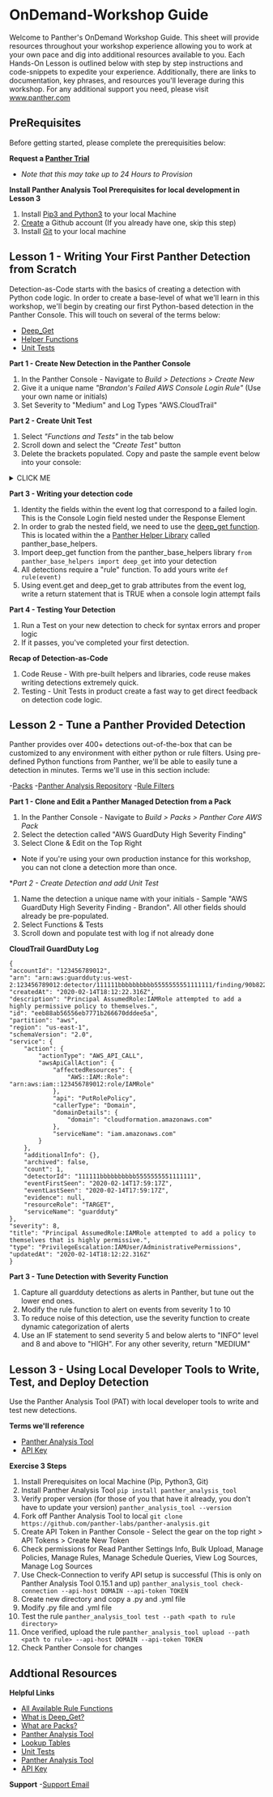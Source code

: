 # OnDemand-Workshop Guide

Welcome to Panther's OnDemand Workshop Guide. This sheet will provide resources throughout your workshop experience allowing you to work at your own pace and dig into additional resources available to you. Each Hands-On Lesson is outlined below with step by step instructions and code-snippets to expedite your experience. Additionally, there are links to documentation, key phrases, and resources you'll leverage during this workshop. For any additional support you need, please visit www.panther.com 

## PreRequisites 

Before getting started, please complete the prerequisities below: 

**Request a [Panther Trial](https://panther.com/free-trial/)**
- *Note that this may take up to 24 Hours to Provision*

**Install Panther Analysis Tool Prerequisites for local development in Lesson 3**
1. Install [Pip3 and Python3](https://medium.com/swlh/installing-python-and-pip-on-mac-72b7639a58) to your local Machine 
2. [Create](https://docs.github.com/en/get-started/signing-up-for-github/signing-up-for-a-new-github-account) a Github account (If you already have one, skip this step)
3. Install [Git](https://git-scm.com/book/en/v2/Getting-Started-Installing-Git) to your local machine

## Lesson 1 - Writing Your First Panther Detection from Scratch

Detection-as-Code starts with the basics of creating a detection with Python code logic. In order to create a base-level of what we'll learn in this workshop, we'll begin by creating our first Python-based detection in the Panther Console. This will touch on several of the terms below: 

- [Deep_Get](https://docs.panther.com/writing-detections#using-global-helper-functions)
- [Helper Functions](https://docs.panther.com/writing-detections/globals)
- [Unit Tests](https://docs.panther.com/writing-detections/testing)


**Part 1 - Create New Detection in the Panther Console**
1. In the Panther Console - Navigate to _Build > Detections > Create New_
2. Give it a unique name _"Brandon's Failed AWS Console Login Rule"_ (Use your own name or initials)
3. Set Severity to "Medium" and Log Types "AWS.CloudTrail"

**Part 2 - Create Unit Test**
1. Select _"Functions and Tests"_ in the tab below
2. Scroll down and select the _"Create Test"_ button
3. Delete the brackets populated. Copy and paste the sample event below into your console:


<details><summary>CLICK ME</summary>

**CloudTrail logging IAM Event Log**
```
{
	"additionalEventData": {
		"LoginTo": "https://console.aws.amazon.com/console/",
		"MFAUsed": "No",
		"MobileVersion": "No"
	},
	"awsRegion": "us-east-1",
	"eventID": "1",
	"eventName": "ConsoleLogin",
	"eventSource": "signin.amazonaws.com",
	"eventTime": "2019-01-01T00:00:00Z",
	"eventType": "AwsConsoleSignIn",
	"eventVersion": "1.05",
	"p_event_time": "2021-06-04 09:59:53.650807",
	"p_log_type": "AWS.CloudTrail",
	"p_parse_time": "2021-06-04 10:02:33.650807",
	"recipientAccountId": "123456789012",
	"requestParameters": null,
	"responseElements": {
		"ConsoleLogin": "Failure"
	},
	"sourceIPAddress": "111.111.111.111",
	"userAgent": "Mozilla",
	"userIdentity": {
		"accountId": "123456789012",
		"arn": "arn:aws:iam::123456789012:user/tester",
		"principalId": "1111",
		"type": "IAMUser",
		"userName": "tester"
	}
}
```

</details>

**Part 3 - Writing your detection code**

1. Identity the fields within the event log that correspond to a failed login. This is the Console Login field nested under the Response Element
2. In order to grab the nested field, we need to use the [deep_get function](https://docs.panther.com/writing-detections/globals#deep_get). This is located within the a [Panther Helper Library](https://docs.panther.com/writing-detections/globals) called panther_base_helpers.
3. Import deep_get function from the panther_base_helpers library ```from panther_base_helpers import deep_get``` into your detection
4. All detections require a "rule" function. To add yours write ```def rule(event)```
5. Using event.get and deep_get to grab attributes from the event log, write a return statement that is TRUE when a console login attempt fails

**Part 4 - Testing Your Detection**

1. Run a Test on your new detection to check for syntax errors and proper logic
2. If it passes, you've completed your first detection. 

**Recap of Detection-as-Code**
1. Code Reuse - With pre-built helpers and libraries, code reuse makes writing detections extremely quick.
2. Testing - Unit Tests in product create a fast way to get direct feedback on detection code logic.


## Lesson 2 - Tune a Panther Provided Detection

Panther provides over 400+ detections out-of-the-box that can be customized to any environment with either python or rule filters. Using pre-defined Python functions from Panther, we'll be able to easily tune a detection in minutes. Terms we'll use in this section include: 

-[Packs](https://docs.panther.com/writing-detections/detection-packs)
-[Panther Analysis Repository](https://github.com/panther-labs/panther-analysis)
-[Rule Filters](https://docs.panther.com/writing-detections/rules/rule-filters)


**Part 1 - Clone and Edit a Panther Managed Detection from a Pack**

1. In the Panther Console - Navigate to _Build > Packs > Panther Core AWS Pack_
2. Select the detection called "AWS GuardDuty High Severity Finding"
3. Select Clone & Edit on the Top Right
- Note if you're using your own production instance for this workshop, you can not clone a detection more than once.

**Part 2 - Create Detection and add Unit Test*

1. Name the detection a unique name with your initials - Sample "AWS GuardDuty High Severity Finding - Brandon". All other fields should already be pre-populated.
2. Select Functions & Tests
3. Scroll down and populate test with log if not already done

**CloudTrail GuardDuty Log**
```
{
"accountId": "123456789012",
"arn": "arn:aws:guardduty:us-west-2:123456789012:detector/111111bbbbbbbbbb5555555551111111/finding/90b82273685661b9318f078d0851fe9a",
"createdAt": "2020-02-14T18:12:22.316Z",
"description": "Principal AssumedRole:IAMRole attempted to add a highly permissive policy to themselves.",
"id": "eeb88ab56556eb7771b266670dddee5a",
"partition": "aws",
"region": "us-east-1",
"schemaVersion": "2.0",
"service": {
	"action": {
		"actionType": "AWS_API_CALL",
		"awsApiCallAction": {
			"affectedResources": {
				"AWS::IAM::Role": "arn:aws:iam::123456789012:role/IAMRole"
			},
			"api": "PutRolePolicy",
			"callerType": "Domain",
			"domainDetails": {
				"domain": "cloudformation.amazonaws.com"
			},
			"serviceName": "iam.amazonaws.com"
		}
	},
	"additionalInfo": {},
	"archived": false,
	"count": 1,
	"detectorId": "111111bbbbbbbbbb5555555551111111",
	"eventFirstSeen": "2020-02-14T17:59:17Z",
	"eventLastSeen": "2020-02-14T17:59:17Z",
	"evidence": null,
	"resourceRole": "TARGET",
	"serviceName": "guardduty"
},
"severity": 8,
"title": "Principal AssumedRole:IAMRole attempted to add a policy to themselves that is highly permissive.",
"type": "PrivilegeEscalation:IAMUser/AdministrativePermissions",
"updatedAt": "2020-02-14T18:12:22.316Z"
}
```


**Part 3 - Tune Detection with Severity Function**
1. Capture all guardduty detections as alerts in Panther, but tune out the lower end ones. 
2. Modify the rule function to alert on events from severity 1 to 10
3. To reduce noise of this detection, use the severity function to create dynamic categorization of alerts
4. Use an IF statement to send severity 5 and below alerts to "INFO" level and 8 and above to "HIGH". For any other severity, return "MEDIUM"


## Lesson 3 - Using Local Developer Tools to Write, Test, and Deploy Detection
Use the Panther Analysis Tool (PAT) with local developer tools to write and test new detections. 


**Terms we'll reference**
- [Panther Analysis Tool](https://docs.panther.com/panther-developer-workflows/panther-analysis-tool#overview)
- [API Key](https://docs.panther.com/panther-developer-workflows/api#how-to-use-panthers-api)


**Exercise 3 Steps**
1. Install Prerequisites on local Machine (Pip, Python3, Git)
2. Install Panther Analysis Tool 
```pip install panther_analysis_tool```
3. Verify proper version (for those of you that have it already, you don't have to update your version)
```panther_analysis_tool --version```
4. Fork off Panther Analysis Tool to local 
```git clone https://github.com/panther-labs/panther-analysis.git```
5. Create API Token in Panther Console - Select the gear on the top right > API Tokens > Create New Token
6. Check permissions for Read Panther Settings Info, Bulk Upload, Manage Policies, Manage Rules, Manage Schedule Queries, View Log Sources, Manage Log Sources
7. Use Check-Connection to verify API setup is successful (This is only on Panther Analysis Tool 0.15.1 and up)
```panther_analysis_tool check-connection --api-host DOMAIN --api-token TOKEN```
7. Create new directory and copy a .py and .yml file
8. Modify .py file and .yml file
9. Test the rule
```panther_analysis_tool test --path <path to rule directory>```
10. Once verified, upload the rule
```panther_analysis_tool upload --path <path to rule> --api-host DOMAIN --api-token TOKEN```
11. Check Panther Console for changes



## Addtional Resources
**Helpful Links**
- [All Available Rule Functions](https://github.com/panther-labs/panther-analysis/blob/master/templates/example_rule.py)
- [What is Deep_Get?](https://docs.panther.com/writing-detections/globals#deep_get)
- [What are Packs?](https://docs.panther.com/writing-detections/detection-packs)
- [Panther Analysis Tool](https://docs.panther.com/panther-developer-workflows/panther-analysis-tool#overview)
- [Lookup Tables](https://docs.panther.com/enrichment/lookup-tables)
- [Unit Tests](https://docs.panther.com/writing-detections/testing#mocks)
- [Panther Analysis Tool](https://docs.panther.com/panther-developer-workflows/panther-analysis-tool#overview)
- [API Key](https://docs.panther.com/panther-developer-workflows/api#how-to-use-panthers-api)

**Support**
-[Support Email](support@panther.com)

